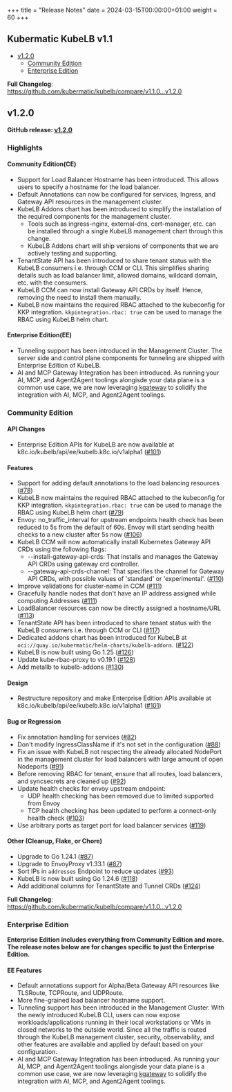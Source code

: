+++
title = "Release Notes"
date = 2024-03-15T00:00:00+01:00
weight = 60
+++

## Kubermatic KubeLB v1.1

- [v1.2.0](#v110)
  - [Community Edition](#community-edition)
  - [Enterprise Edition](#enterprise-edition)

**Full Changelog**: <https://github.com/kubermatic/kubelb/compare/v1.1.0...v1.2.0>

## v1.2.0

**GitHub release: [v1.2.0](https://github.com/kubermatic/kubelb/releases/tag/v1.2.0)**

### Highlights

#### Community Edition(CE)

- Support for Load Balancer Hostname has been introduced. This allows users to specify a hostname for the load balancer.
- Default Annotations can now be configured for services, Ingress, and Gateway API resources in the management cluster.
- KubeLB Addons chart has been introduced to simplify the installation of the required components for the management cluster.
  - Tools such as ingress-nginx, external-dns, cert-manager, etc. can be installed through a single KubeLB management chart through this change.
  - KubeLB Addons chart will ship versions of components that we are actively testing and supporting.
- TenantState API has been introduced to share tenant status with the KubeLB consumers i.e. through CCM or CLI. This simplifies sharing details such as load balancer limit, allowed domains, wildcard domain, etc. with the consumers.
- KubeLB CCM can now install Gateway API CRDs by itself. Hence, removing the need to install them manually.
- KubeLB now maintains the required RBAC attached to the kubeconfig for KKP integration. `kkpintegration.rbac: true` can be used to manage the RBAC using KubeLB helm chart.

#### Enterprise Edition(EE)

- Tunneling support has been introduced in the Management Cluster. The server side and control plane components for tunneling are shipped with Enterprise Edition of KubeLB.
- AI and MCP Gateway Integration has been introduced. As running your AI, MCP, and Agent2Agent toolings alongisde your data plane is a common use case, we are now leveraging [kgateway](https://kgateway.dev/) to solidify the integration with AI, MCP, and Agent2Agent toolings.

### Community Edition

#### API Changes

- Enterprise Edition APIs for KubeLB are now available at k8c.io/kubelb/api/ee/kubelb.k8c.io/v1alpha1 ([#101](https://github.com/kubermatic/kubelb/pull/101))

#### Features

- Support for adding default annotations to the load balancing resources ([#78](https://github.com/kubermatic/kubelb/pull/78))
- KubeLB now maintains the required RBAC attached to the kubeconfig for KKP integration. `kkpintegration.rbac: true` can be used to manage the RBAC using KubeLB helm chart ([#79](https://github.com/kubermatic/kubelb/pull/79))
- Envoy: no_traffic_interval for upstream endpoints health check has been reduced to 5s from the default of 60s. Envoy will start sending health checks to a new cluster after 5s now ([#106](https://github.com/kubermatic/kubelb/pull/106))
- KubeLB CCM will now automatically install Kubernetes Gateway API CRDs using the following flags:
  - --install-gateway-api-crds: That installs and manages the Gateway API CRDs using gateway crd controller.
  - --gateway-api-crds-channel: That specifies the channel for Gateway API CRDs, with possible values of 'standard' or 'experimental'. ([#110](https://github.com/kubermatic/kubelb/pull/110))
- Improve validations for cluster-name in CCM ([#111](https://github.com/kubermatic/kubelb/pull/111))
- Gracefully handle nodes that don't have an IP address assigned while computing Addresses ([#111](https://github.com/kubermatic/kubelb/pull/111))
- LoadBalancer resources can now be directly assigned a hostname/URL ([#113](https://github.com/kubermatic/kubelb/pull/113))
- TenantState API has been introduced to share tenant status with the KubeLB consumers i.e. through CCM or CLI ([#117](https://github.com/kubermatic/kubelb/pull/117))
- Dedicated addons chart has been introduced for KubeLB at `oci://quay.io/kubermatic/helm-charts/kubelb-addons`. ([#122](https://github.com/kubermatic/kubelb/pull/122))
- KubeLB is now built using Go 1.25 ([#126](https://github.com/kubermatic/kubelb/pull/126))
- Update kube-rbac-proxy to v0.19.1 ([#128](https://github.com/kubermatic/kubelb/pull/128))
- Add metallb to kubelb-addons ([#130](https://github.com/kubermatic/kubelb/pull/130))

#### Design

- Restructure repository and make Enterprise Edition APIs available at k8c.io/kubelb/api/ee/kubelb.k8c.io/v1alpha1 ([#101](https://github.com/kubermatic/kubelb/pull/101))

#### Bug or Regression

- Fix annotation handling for services ([#82](https://github.com/kubermatic/kubelb/pull/82))
- Don't modify IngressClassName if it's not set in the configuration ([#88](https://github.com/kubermatic/kubelb/pull/88))
- Fix an issue with KubeLB not respecting the already allocated NodePort in the management cluster for load balancers with large amount of open Nodeports ([#91](https://github.com/kubermatic/kubelb/pull/91))
- Before removing RBAC for tenant, ensure that all routes, load balancers, and syncsecrets are cleaned up ([#92](https://github.com/kubermatic/kubelb/pull/92))
- Update health checks for envoy upstream endpoint:
  - UDP health checking has been removed due to limited supported from Envoy
  - TCP health checking has been updated to perform a connect-only health check ([#103](https://github.com/kubermatic/kubelb/pull/103))
- Use arbitrary ports as target port for load balancer services ([#119](https://github.com/kubermatic/kubelb/pull/119))

#### Other (Cleanup, Flake, or Chore)

- Upgrade to Go 1.24.1 ([#87](https://github.com/kubermatic/kubelb/pull/87))
- Upgrade to EnvoyProxy v1.33.1 ([#87](https://github.com/kubermatic/kubelb/pull/87))
- Sort IPs in `addresses` Endpoint to reduce updates ([#93](https://github.com/kubermatic/kubelb/pull/93))
- KubeLB is now built using Go 1.24.6 ([#118](https://github.com/kubermatic/kubelb/pull/118))
- Add additional columns for TenantState and Tunnel CRDs ([#124](https://github.com/kubermatic/kubelb/pull/124))

**Full Changelog**: <https://github.com/kubermatic/kubelb/compare/v1.1.0...v1.2.0>

### Enterprise Edition

**Enterprise Edition includes everything from Community Edition and more. The release notes below are for changes specific to just the Enterprise Edition.**

#### EE Features

- Default annotations support for Alpha/Beta Gateway API resources like TLSRoute, TCPRoute, and UDPRoute.
- More fine-grained load balancer hostname support.
- Tunneling support has been introduced in the Management Cluster. With the newly introduced KubeLB CLI, users can now expose workloads/applications running in their local workstations or VMs in closed networks to the outside world. Since all the traffic is routed through the KubeLB management cluster, security, observability, and other features are available and applied by default based on your configuration.
- AI and MCP Gateway Integration has been introduced. As running your AI, MCP, and Agent2Agent toolings alongisde your data plane is a common use case, we are now leveraging [kgateway](https://kgateway.dev/) to solidify the integration with AI, MCP, and Agent2Agent toolings.
